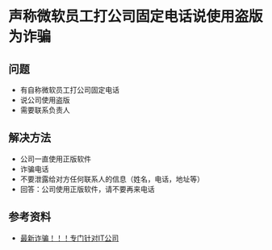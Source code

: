 # 声称微软员工打公司固定电话说使用盗版为诈骗

## 问题
* 有自称微软员工打公司固定电话
* 说公司使用盗版
* 需要联系负责人

## 解决方法
* 公司一直使用正版软件
* 诈骗电话
* 不要泄露给对方任何联系人的信息（姓名，电话，地址等）
* 回答：公司使用正版软件，请不要再来电话

## 参考资料
* [最新诈骗！！！专门针对IT公司](https://blog.csdn.net/q7w8e9r4/article/details/133749389)
